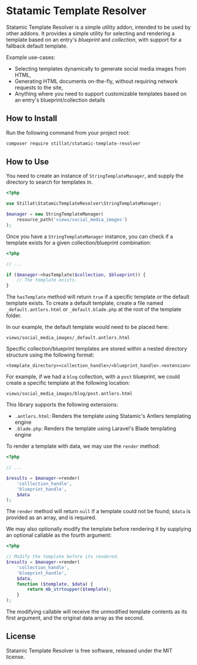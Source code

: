 # Statamic Template Resolver

Statamic Template Resolver is a simple utility addon, intended to be used by other addons. It provides a simple utility for selecting and rendering a template based on an entry's *blueprint* and *collection*, with support for a fallback default template.

Example use-cases:

* Selecting templates dynamically to generate social media images from HTML,
* Generating HTML documents on-the-fly, without requiring network requests to the site,
* Anything where you need to support customizable templates based on an entry's blueprint/collection details

## How to Install

Run the following command from your project root:

``` bash
composer require stillat/statamic-template-resolver
```

## How to Use

You need to create an instance of `StringTemplateManager`, and supply the directory to search for templates in.

```php
<?php

use Stillat\StatamicTemplateResolver\StringTemplateManager;

$manager = new StringTemplateManager(
    resource_path('views/social_media_images')
);
```

Once you have a `StringTemplateManager` instance, you can check if a template exists for a given collection/blueprint combination:

```php
<?php

// ...

if ($manager->hasTemplate($collection, $blueprint)) {
    // The template exists.
}

```

The `hasTemplate` method will return `true` if a specific template *or* the default template exists. To create a default template, create a file named `_default.antlers.html` or `_default.blade.php` at the root of the template folder.

In our example, the default template would need to be placed here:

```
views/social_media_images/_default.antlers.html
```

Specific collection/blueprint templates are stored within a nested directory structure using the following format:

```
<template_directory><collection_handle>/<blueprint_handle>.<extension>
```

For example, if we had a `blog` collection, with a `post` blueprint, we could create a specific template at the following location:

```
views/social_media_images/blog/post.antlers.html
```

This library supports the following extensions:

* `.antlers.html`: Renders the template using Statamic's Antlers templating engine
* `.blade.php`: Renders the template using Laravel's Blade templating engine

To render a template with data, we may use the `render` method:

```php
<?php

// ...

$results = $manager->render(
    'colllection_handle',
    'blueprint_handle',
    $data
);

```

The `render` method will return `null` if a template could not be found; `$data` is provided as an array, and is required.

We may also optionally modify the template before rendering it by supplying an optional callable as the fourth argument:

```php
<?php

// Modify the template before its rendered.
$results = $manager->render(
    'collection_handle',
    'blueprint_handle',
    $data,
    function ($template, $data) {
        return mb_strtoupper($template);
    }
);

```

The modifying callable will receive the unmodified template contents as its first argument, and the original data array as the second.

## License

Statamic Template Resolver is free software, released under the MIT license.
